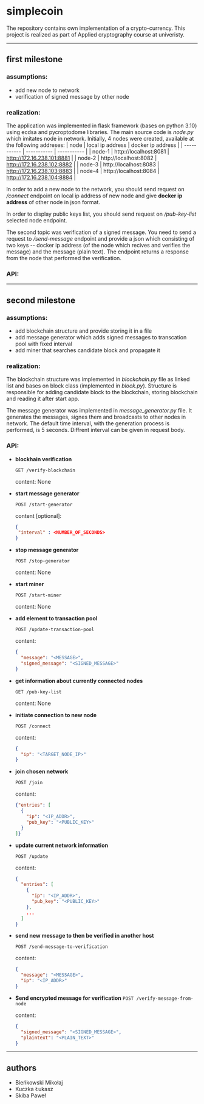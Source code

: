 # simplecoin
The repository contains own implementation of a crypto-currency. This project is realized as part of Applied cryptography course at univeristy.

---

## first milestone
### assumptions:
- add new node to network
- verification of signed message by other node
### realization:
The application was implemented in flask framework (bases on python 3.10) using ecdsa and pycroptodome libraries. The main source code is *node.py* which imitates node in network. Initially, 4 nodes were created, available at the following addreses:
| node | local ip address | docker ip address |
| ----------- | ----------- | ----------- |
| node-1 | http://localhost:8081 | http://172.16.238.101:8881 |
| node-2 | http://localhost:8082 | http://172.16.238.102:8882 |
| node-3 | http://localhost:8083 | http://172.16.238.103:8883 |
| node-4 | http://localhost:8084 | http://172.16.238.104:8884 |

In order to add a new node to the network, you should send request on */connect* endpoint on local ip address of new node and give **docker ip address** of other node in json format.

In order to display public keys list, you should send request on */pub-key-list* selected node endpoint.

The second topic was verification of a signed message. You need to send a request to */send-message* endpoint and provide a json which consisting of two keys -- docker ip address (of the node which recives and verifies the message) and the message (plain text). The endpoint returns a response from the node that performed the verification.
### API:


---
## second milestone
### assumptions:
- add blockchain structure and provide storing it in a file
- add message generator which adds signed messages to transcation pool with fixed interval
- add miner that searches candidate block and propagate it
### realization:
The blockchain structure was implemented in *blockchain.py* file as linked list and bases on block class (implemented in *block.py*). Structure is responsible for adding candidate block to the blockchain, storing blockchain and reading it after start app.

The message generator was implemented in *message_generator.py* file. It generates the messages, signes them and broadcasts to other nodes in network. The default time interval, with the generation process is performed, is 5 seconds. Diffrent interval can be given in request body.   
### API:
- **blockhain verification**

  `GET /verify-blockchain`

  content: None

- **start message generator**

  `POST /start-generator`

  content [optional]:
   ```json
  {
    "interval" : <NUMBER_OF_SECONDS>
  }
  ```

- **stop message generator**

  `POST /stop-generator`
  
  content: None

- **start miner**

  `POST /start-miner`

    content: None

- **add element to transaction pool**

  `POST /update-transaction-pool`

  content:
  ```json
  {
    "message": "<MESSAGE>",
    "signed_message": "<SIGNED_MESSAGE>"
  }
  ```

- **get information about currently connected nodes**

  `GET /pub-key-list`
  
  content: None

- **initiate connection to new node**

  `POST /connect`

  content: 
  ```json
  {
    "ip": "<TARGET_NODE_IP>"
  }
  ```

- **join chosen network**
 
  `POST /join`

  content: 
  ```json
  {"entries": [
    {
      "ip": "<IP_ADDR>",
      "pub_key": "<PUBLIC_KEY>"
    }
  ]}
  ```

- **update current network information**

  `POST /update`

  content: 
  ```json
  {
    "entries": [
      {
        "ip": "<IP_ADDR>",
        "pub_key": "<PUBLIC_KEY>"
      },
      ...
    ]
  }
  ```

- **send new message to then be verified in another host**

  `POST /send-message-to-verification`

  content: 
  ```json
  {
    "message": "<MESSAGE>",
    "ip": "<IP_ADDR>"  
  }
  ```

- **Send encrypted message for verification**
  `POST /verify-message-from-node`

  content: 
  ```json
  {
    "signed_message": "<SIGNED_MESSAGE>",
    "plaintext": "<PLAIN_TEXT>"  
  }
  ```

---
## authors
- Bieńkowski Mikołaj
- Kuczka Łukasz
- Skiba Paweł
